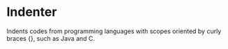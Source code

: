 # Indenter
Indents codes from programming languages with scopes oriented by curly braces {}, such as Java and C.
